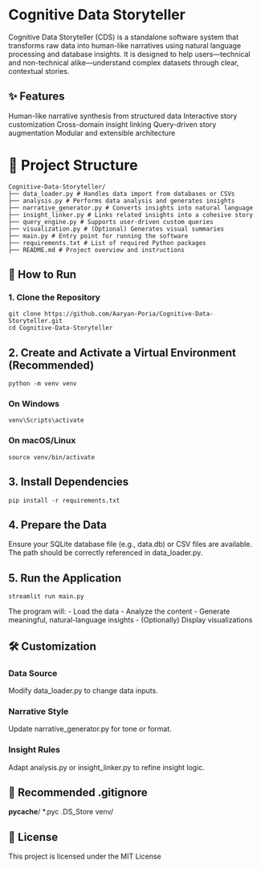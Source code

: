 # Cognitive Data Storyteller 
Cognitive Data Storyteller (CDS) is a standalone software system that transforms raw data into human-like narratives using natural language processing
and database insights. It is designed to help users—technical and non-technical alike—understand complex datasets through clear, contextual stories. 
## ✨ Features 
Human-like narrative synthesis from structured data
Interactive story customization
Cross-domain insight linking
Query-driven story augmentation
Modular and extensible architecture 
# 📁 Project Structure 
```
Cognitive-Data-Storyteller/
├── data_loader.py # Handles data import from databases or CSVs
├── analysis.py # Performs data analysis and generates insights
├── narrative_generator.py # Converts insights into natural language
├── insight_linker.py # Links related insights into a cohesive story
├── query_engine.py # Supports user-driven custom queries
├── visualization.py # (Optional) Generates visual summaries
├── main.py # Entry point for running the software
├── requirements.txt # List of required Python packages
├── README.md # Project overview and instructions
```

## 🚀 How to Run 
### 1. Clone the Repository 
```
git clone https://github.com/Aaryan-Poria/Cognitive-Data-Storyteller.git
cd Cognitive-Data-Storyteller
```

## 2. Create and Activate a Virtual Environment (Recommended) 
```
python -m venv venv
```
### On Windows
```
venv\Scripts\activate
```
### On macOS/Linux
```
source venv/bin/activate
```

## 3. Install Dependencies 
```
pip install -r requirements.txt
```
## 4. Prepare the Data 
Ensure your SQLite database file (e.g., data.db) or CSV files are available. The path should be correctly referenced in data_loader.py. 
## 5. Run the Application 
```
streamlit run main.py 
```
The program will: - Load the data - Analyze the content - Generate meaningful, natural-language insights - (Optionally) Display visualizations 
## 🛠 Customization 
### Data Source
Modify data_loader.py to change data inputs.
### Narrative Style
Update narrative_generator.py for tone or format.
### Insight Rules
Adapt analysis.py or insight_linker.py to refine insight logic. 
## 🧹 Recommended .gitignore 
__pycache__/
*.pyc
.DS_Store
venv/
## 📜 License 
This project is licensed under the MIT License
